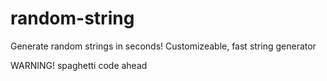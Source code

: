 # random-string
Generate random strings in seconds!
Customizeable, fast string generator

WARNING! spaghetti code ahead
